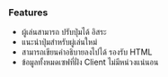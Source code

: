 ### Features
- ผู้เล่นสามารถ ปรับปุ่มได้ อิสระ 
- แนะนำปุ่มสำหรับผู่เล่นใหม่ 
- สามารถเขียนคำอธิบายลงไปได้ รองรับ HTML
- ข้อมูลทั้งหมดเซฟที่ฝั่ง Client ไม่มีหน่วงแน่นอน
